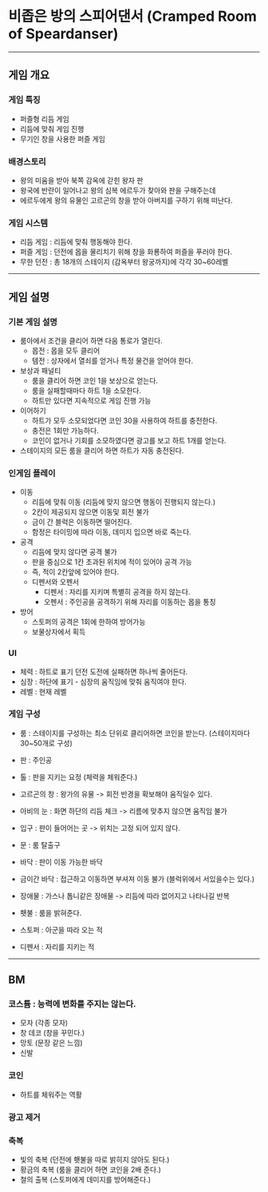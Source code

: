 # 비좁은 방의 스피어댄서 (Cramped Room of Speardanser)
---
## 게임 개요
### 게임 특징
- 퍼즐형 리듬 게임
- 리듬에 맞춰 게임 진행
- 무기인 창을 사용한 퍼즐 게임

### 배경스토리
- 왕의 미움을 받아 북쪽 감옥에 갇힌 왕자 판
- 왕국에 반란이 일어나고 왕의 심복 에르두가 찾아와 판을 구해주는데 
- 에르두에게 왕의 유물인 고르곤의 창을 받아 아버지를 구하기 위해 떠난다.  

### 게임 시스템
- 리듬 게임 : 리듬에 맞춰 행동해야 한다.  
- 퍼즐 게임 : 던전에 몹을 물리치기 위해 창을 화룡하여 퍼즐을 푸러야 한다.
- 무한 던전 : 총 18개의 스테이지 (감옥부터 왕궁까지)에 각각 30~60레벨  
---
## 게임 설명
### 기본 게임 설명
- 룸아에서 조건을 클리어 하면 다음 통로가 열린다.  
  - 몹전 : 몹을 모두 클리어
  - 템전 : 상자에서 열쇠를 얻거나 특정 물건을 얻어야 한다.
- 보상과 패널티
  - 룸을 클리어 하면 코인 1을 보상으로 얻는다. 
  - 룸을 실패할때마다 하트 1을 소모한다. 
  - 하트만 있다면 지속적으로 게임 진행 가능 
- 이어하기 
  - 하트가 모두 소모되었다면 코인 30을 사용하여 하트를 충전한다.
  - 충전은 1회만 가능하다. 
  - 코인이 없거나 기회를 소모하였다면 광고를 보고 하트 1개를 얻는다.
- 스테이지의 모든 룸을 클리어 하면 하트가 자동 충전된다.
 
### 인게임 플레이
- 이동 
  - 리듬에 맞춰 이동 (리듬에 맞지 않으면 행동이 진행되지 않는다.) 
  - 2칸이 제공되지 않으면 이동및 회전 불가
  - 금이 간 블럭은 이동하면 떨어진다.
  - 함정은 타이밍에 따라 이동, 데미지 입으면 바로 죽는다.
- 공격
  - 리듬에 맞지 않다면 공격 불가
  - 판을 중심으로 1칸 초과된 위치에 적이 있어야 공격 가능
  - 즉, 적이 2칸앞에 있어야 한다. 
  - 디펜서와 오펜서
    - 디펜서 : 자리를 지키며 특별히 공격을 하지 않는다.
    - 오펜서 : 주인공을 공격하기 위해 자리를 이동하는 몹을 통칭 
- 방어
  - 스토퍼의 공격은 1회에 한하여 방어가능 
  - 보물상자에서 획득  

### UI
- 체력 : 하트로 표기 던전 도전에 실패하면 하나씩 줄어든다.
- 심장 : 하단에 표기 - 심장의 움직임에 맞춰 움직여야 한다.
- 레벨 : 현재 레벨  

### 게임 구성
- 룸 : 스테이지를 구성하는 최소 단위로 클리어하면 코인을 받는다. (스테이지마다 30~50개로 구성)
- 판 : 주인공 
- 톨 : 판을 지키는 요정 (체력을 체워준다.)
- 고르곤의 창 : 왕가의 유물 -> 회전 반경을 확보해야 움직일수 있다. 

- 아비의 눈 : 화면 하단의 리듬 체크 -> 리름에 맞추지 않으면 움직임 불가
- 입구 : 판이 들어어는 곳 -> 위치는 고정 되어 있지 않다. 
- 문 : 룸 탈출구
- 바닥 : 판이 이동 가능한 바닥
- 금이간 바닥 : 접근하고 이동하면 부셔져 이동 불가 (블럭위에서 서있을수는 있다.)
- 장애물 : 가스나 톱니같은 장애물 -> 리듬에 따라 없어지고 나타나길 반복
- 횃불 : 룸을 밝혀준다.  

- 스토퍼 : 아군을 따라 오는 적
- 디펜서 : 자리를 지키는 적
---
## BM
### 코스튬 : 능력에 변화를 주지는 않는다.
- 모자 (각종 모자)
- 창 데코 (창을 꾸민다.)
- 망토 (문장 같은 느낌)
- 신발 

### 코인
- 하트를 체워주는 역활 

### 광고 제거 
### 축복
- 빛의 축복 (던전에 횃불을 따로 밝히지 않아도 된다.)
- 황금의 축복 (룸을 클리어 하면 코인을 2배 준다.)
- 철의 출복 (스토퍼에게 데미지를 방어해준다.)


